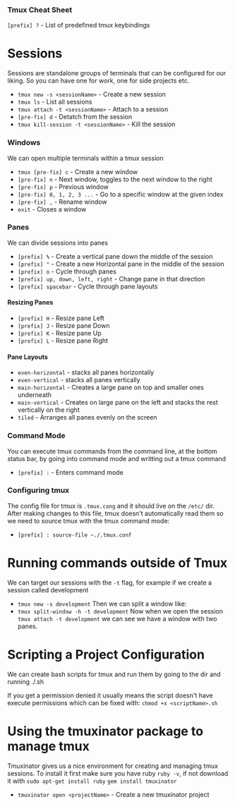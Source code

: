 ### Tmux Cheat Sheet

`[prefix] ?` - List of predefined tmux keybindings

# Sessions

Sessions are standalone groups of terminals that can be configured for our liking. So you can have one for work, one for side projects etc.

- `tmux new -s <sessionName>` - Create a new session
- `tmux ls` - List all sessions
- `tmux attach -t <sessionName>` - Attach to a session
- `[pre-fix] d` - Detatch from the session
- `tmux kill-session -t <sessionName>` - Kill the session

### Windows

We can open multiple terminals within a tmux session

- `tmux [pre-fix] c` - Create a new window
- `[pre-fix] n` - Next window, toggles to the next window to the right
- `[pre-fix] p` - Previous window
- `[pre-fix] 0, 1, 2, 3 ...` - Go to a specific window at the given index
- `[pre-fix] ,` - Rename window
- `exit` - Closes a window

### Panes

We can divide sessions into panes

- `[prefix] %` - Create a vertical pane down the middle of the session
- `[prefix] "` - Create a new Horizontal pane in the middle of the session
- `[prefix] o` - Cycle through panes
- `[prefix] up, down, left, right` - Change pane in that direction
- `[prefix] spacebar` - Cycle through pane layouts

#### Resizing Panes

- `[prefix] H` - Resize pane Left
- `[prefix] J` - Resize pane Down
- `[prefix] K` - Resize pane Up
- `[prefix] L` - Resize pane Right

#### Pane Layouts

- `even-horizontal` - stacks all panes horizontally
- `even-vertical` - stacks all panes vertically
- `main-horizontal` - Creates a large pane on top and smaller ones underneath
- `main-vertical` - Creates on large pane on the left and stacks the rest vertically on the right
- `tiled` - Arranges all panes evenly on the screen

### Command Mode

You can execute tmux commands from the command line, at the bottom status bar, by going into command mode and writting out a tmux command

- `[prefix] :` - Enters command mode

### Configuring tmux

The config file for tmux is `.tmux.cong` and it should live on the `/etc/` dir.
After making changes to this file, tmux doesn't automatically read them so we need to source tmux with the tmux command mode:

- `[prefix] : source-file ~./.tmux.conf`

# Running commands outside of Tmux

We can target our sessions with the `-t` flag, for example if we create a session called development

- `tmux new -s development`
  Then we can split a window like:
- `tmux split-window -h -t development`
  Now when we open the session `tmux attach -t development` we can see we have a window with two panes.

# Scripting a Project Configuration

We can create bash scripts for tmux and run them by going to the dir and running ./<scriptName>.sh

If you get a permission denied it usually means the script doesn't have execute permissions which can be fixed with:
`chmod +x <scriptName>.sh`

# Using the tmuxinator package to manage tmux

Tmuxinator gives us a nice environment for creating and managing tmux sessions.
To install it first make sure you have ruby `ruby -v`, if not download it with `sudo apt-get install ruby`
`gem install tmuxinator`

- `tmuxinator open <projectName>` - Create a new tmuxinator project